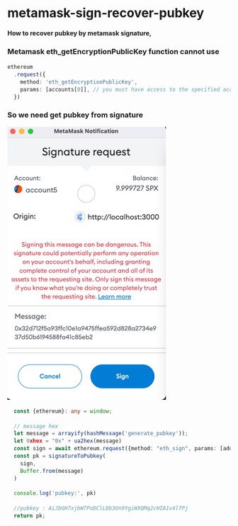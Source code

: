 # metamask-sign-recover-pubkey

#### How to recover pubkey by metamask signature, 

### Metamask eth_getEncryptionPublicKey function cannot use 

```ts
ethereum
  .request({
    method: 'eth_getEncryptionPublicKey',
    params: [accounts[0]], // you must have access to the specified account
  })

 ```

### So we need get pubkey from signature

![img_1.png](img_1.png)

```ts
  const {ethereum}: any = window;
 
  // message hex
  let message = arrayify(hashMessage('generate_pubkey'));
  let 0xhex = "0x" + ua2hex(message)
  const sign = await ethereum.request({method: "eth_sign", params: [address, 0xhex]});
  const pk = signatureToPubkey(
    sign,
    Buffer.from(message)
  )

  console.log('pubkey:', pk)
  
  //pubkey : AiJbGH7xjbW7PoDClLDb3On9YgiWXQMq2cHIA1v4lfPj
  return pk;
